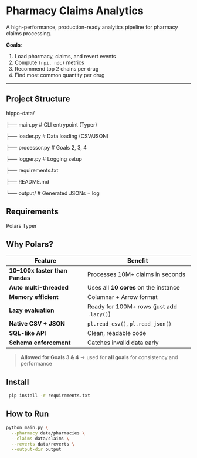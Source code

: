 # Pharmacy Claims Analytics

A high-performance, production-ready analytics pipeline for pharmacy claims processing.

**Goals**:
1. Load pharmacy, claims, and revert events
2. Compute `(npi, ndc)` metrics
3. Recommend top 2 chains per drug
4. Find most common quantity per drug

---

## Project Structure

hippo-data/

├── main.py              # CLI entrypoint (Typer)

├── loader.py            # Data loading (CSV/JSON)

├── processor.py         # Goals 2, 3, 4

├── logger.py            # Logging setup

├── requirements.txt

├── README.md

└── output/              # Generated JSONs + log


## Requirements

Polars
Typer


## Why Polars?

| Feature | Benefit |
|-------|--------|
| **10–100x faster than Pandas** | Processes 10M+ claims in seconds |
| **Auto multi-threaded** | Uses all **10 cores** on the instance |
| **Memory efficient** | Columnar + Arrow format |
| **Lazy evaluation** | Ready for 100M+ rows (just add `.lazy()`) |
| **Native CSV + JSON** | `pl.read_csv()`, `pl.read_json()` |
| **SQL-like API** | Clean, readable code |
| **Schema enforcement** | Catches invalid data early |

> **Allowed for Goals 3 & 4** → used for **all goals** for consistency and performance


## Install

```bash
 pip install -r requirements.txt
```

## How to Run

```bash
python main.py \
  --pharmacy data/pharmacies \
  --claims data/claims \
  --reverts data/reverts \
  --output-dir output

```

```
```
